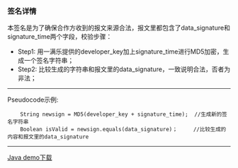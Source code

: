 ### 签名详情 

 本签名是为了确保合作方收到的报文来源合法，报文里都包含了data_signature和signature_time两个字段，校验步骤：  
 *  Step1: 用一满乐提供的developer_key加上signature_time进行MD5加密，生成一个签名字符串；
 *  Step2: 比较生成的字符串和报文里的data_signature，一致说明合法，否者为非法；
 
---

 Pseudocode示例:
 ```
     String newsign = MD5(developer_key + signature_time);  //生成新的签名字符串
     Boolean isValid = newsign.equals(data_signature)；     //比较生成的内容和报文里的data_signature
```

---

<a href=''>Java demo下载</a>
